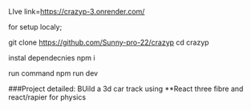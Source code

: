 LIve link=https://crazyp-3.onrender.com/

for setup localy;

git clone https://github.com/Sunny-pro-22/crazyp
cd crazyp

instal dependecnies 
npm i

run command
npm run dev



###Project detailed:
 BUild a 3d car track using 
 **React three fibre and react/rapier for physics


